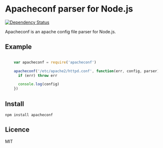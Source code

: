 # Apacheconf parser for Node.js

[![Dependency Status](https://gemnasium.com/tellnes/node-apacheconf.png)](https://gemnasium.com/tellnes/node-apacheconf)

Apacheconf is an apache config file parser for Node.js.


## Example

```js

    var apacheconf = require('apacheconf')

    apacheconf('/etc/apache2/httpd.conf', function(err, config, parser) {
      if (err) throw err

      console.log(config)
    })
```


## Install

    npm install apacheconf


## Licence

MIT
